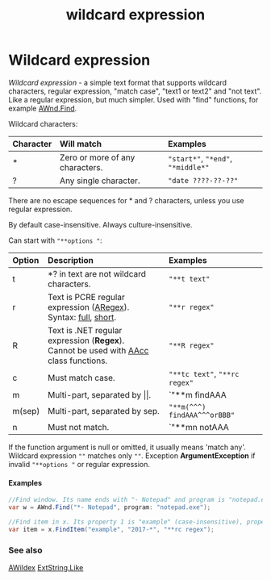 ﻿---
uid: wildcard_expression
title: wildcard expression
---

# Wildcard expression

*Wildcard expression* - a simple text format that supports wildcard characters, regular expression, "match case", "text1 or text2" and "not text". Like a regular expression, but much simpler. Used with "find" functions, for example [AWnd.Find]().

Wildcard characters:

| Character | Will match | Examples |
| :- | :- | :- |
| * | Zero or more of any characters. | `"start*"`, `"*end"`, `"*middle*"` |
| ? | Any single character. | `"date ????-??-??"` |

There are no escape sequences for * and ? characters, unless you use regular expression.

By default case-insensitive. Always culture-insensitive.

Can start with `"**options "`:

| Option | Description | Examples |
| :- | :- | :- |
| t | *? in text are not wildcard characters. | `"**t text"` |
| r | Text is PCRE regular expression ([ARegex]()).<br/>Syntax: [full](https://www.pcre.org/current/doc/html/pcre2pattern.html), [short](https://www.pcre.org/current/doc/html/pcre2syntax.html). | `"**r regex"` |
| R | Text is .NET regular expression (**Regex**).<br/>Cannot be used with [AAcc]() class functions. | `"**R regex"` |
| c | Must match case. | `"**tc text"`, `"**rc regex"` |
| m | Multi-part, separated by \|\|. | `"**m findAAA||orBBB||**r orCCC"` |
| m(sep) | Multi-part, separated by sep. | `"**m(^^^) findAAA^^^orBBB"` |
| n | Must not match. | `"**mn notAAA||andNotBBB"` |

If the function argument is null or omitted, it usually means 'match any'. Wildcard expression `""` matches only `""`. Exception **ArgumentException** if invalid `"**options "` or regular expression.

#### Examples

```csharp
//Find window. Its name ends with "- Notepad" and program is "notepad.exe".
var w = AWnd.Find("*- Notepad", program: "notepad.exe");

//Find item in x. Its property 1 is "example" (case-insensitive), property 2 starts with "2017-" and property 3 matches a case-sensitive regular expression.
var item = x.FindItem("example", "2017-*", "**rc regex");
```

### See also

[AWildex]()
[ExtString.Like]()
